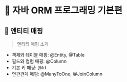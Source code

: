 # :book: 자바 ORM 프로그래밍 기본편 

## :pushpin: 엔티티 매핑 

> 엔티티 매핑 소개

- 객체와 테이블 매핑: @Entity, @Table
- 필드와 컬럼 매핑: @Column
- 기본 키 매핑: @Id
- 연관관계 매핑: @ManyToOne, @JoinColumn